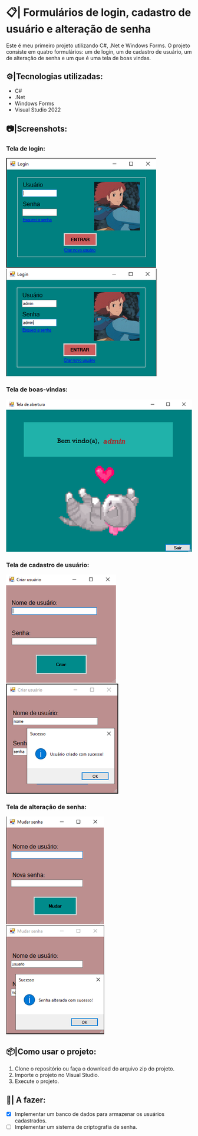 ﻿# 📋| Formulários de login, cadastro de usuário e alteração de senha

Este é meu primeiro projeto utilizando C#, .Net e Windows Forms. O projeto consiste em quatro formulários: um de login, um de cadastro de usuário, um de alteração de senha e um que é uma tela de boas vindas. 

## ⚙|Tecnologias utilizadas:
- C#
- .Net
- Windows Forms
- Visual Studio 2022

## 📷|Screenshots:

### Tela de login:
![image](/imagens/form1-login.png)
![image](/imagens/form1-login2.png)

### Tela de boas-vindas:
![image](/imagens/form2-boasvindas.png)

### Tela de cadastro de usuário:
![image](/imagens/form3-cadastro.png)
![image](/imagens/form3-cadastro2.png)

### Tela de alteração de senha:
![image](/imagens/form4-alterarsenha.png)
![image](/imagens/form4-alterarsenha2.png)

## 📦|Como usar o projeto:
1. Clone o repositório ou faça o download do arquivo zip do projeto.
2. Importe o projeto no Visual Studio.
3. Execute o projeto.

## 📝| A fazer:
- [X] Implementar um banco de dados para armazenar os usuários cadastrados.
- [ ] Implementar um sistema de criptografia de senha.
